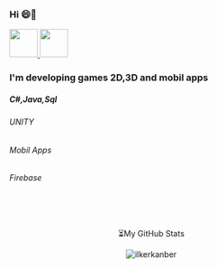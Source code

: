 ### Hi 😄👋

<a href=https://www.linkedin.com/in/ilkerkanber/>
<img src="https://www.yonetimdeinsan.com/wp-content/uploads/2017/01/linkedin.png" width="50" height="50"/>
</a>
<a href=https://www.instagram.com/ilkerknbr/>
<img src="https://upload.wikimedia.org/wikipedia/commons/e/e7/Instagram_logo_2016.svg" width="50" height="50"/>
</a>
<br>
<h3>I'm developing games 2D,3D and mobil apps</h3> 
<h5>C#,Java,Sql
<h6>UNITY</h6>
<h6>Mobil Apps</h6>
<h6>Firebase</h6>
<br>
<br>
<p align="center">⏳My GitHub Stats
<p align="center"> <img src="https://github-readme-stats.vercel.app/api?username=ilkerkanber&show_icons=true&theme=gotham" alt="ilkerkanber" />


  


